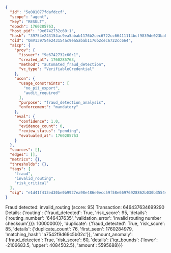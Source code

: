 ```json
{
  "id": "5e081077fdafdccf",
  "scope": "agent",
  "key": "RESULT",
  "epoch": 1760285763,
  "host_pid": "9e6742732c60:1",
  "hash": "39754e243154ac9ea5abab1176b2cec6722cc66411114bcf9839de023ba857cb",
  "cid": "QmV139754e243154ac9ea5abab1176b2cec6722cc664",
  "aicp": {
    "prov": {
      "issuer": "9e6742732c60:1",
      "created_at": 1760285763,
      "method": "automated_fraud_detection",
      "vc_type": "VerifiableCredential"
    },
    "ucon": {
      "usage_constraints": [
        "no_pii_export",
        "audit_required"
      ],
      "purpose": "fraud_detection_analysis",
      "enforcement": "mandatory"
    },
    "eval": {
      "confidence": 1.0,
      "evidence_count": 0,
      "review_status": "pending",
      "evaluated_at": 1760285763
    }
  },
  "sources": [],
  "edges": [],
  "metrics": {},
  "thresholds": {},
  "tags": [
    "fraud",
    "invalid_routing",
    "risk_critical"
  ],
  "sig": "e1d41f413ed30be0b9927ea98e486e0ecc59f58e66976928862b030b35544a6f"
}
```

Fraud detected: invalid_routing (score: 95)
Transaction: 646437634699290
Details: {'routing': {'fraud_detected': True, 'risk_score': 95, 'details': {'routing_number': '646437635', 'validation_error': 'Invalid routing number checksum'}}}: 10000000}}, 'duplicate': {'fraud_detected': True, 'risk_score': 85, 'details': {'duplicate_count': 76, 'first_seen': 1760284979, 'matching_hash': 'a7542f9d69c5b02c'}}, 'amount_anomaly': {'fraud_detected': True, 'risk_score': 60, 'details': {'iqr_bounds': {'lower': -2106683.5, 'upper': 4084502.5}, 'amount': 5595688}}}
